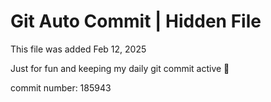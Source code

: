 # Git Auto Commit | Hidden File

This file was added Feb 12, 2025

Just for fun and keeping my daily git commit active 🤪

commit number: 185943
